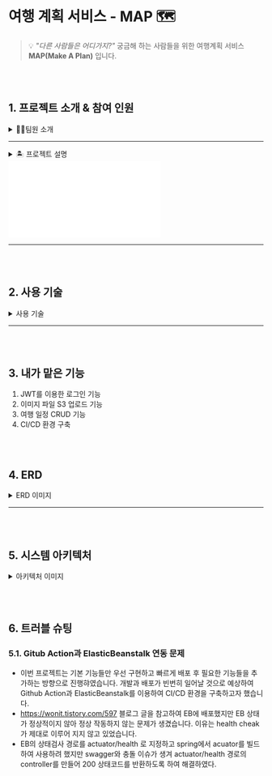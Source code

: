 # **여행 계획 서비스 - MAP 🗺️**

> 💡
*"다른 사람들은 어디가지?"*  궁금해 하는 사람들을 위한 여행계획 서비스 **MAP(Make A Plan)** 입니다.
 
<br></br>
## 1. 프로젝트 소개 & 참여 인원
<details>
    <summary>🧑‍💻팀원 소개 </summary>

| [이광민](https://github.com/leawvc) | [강문정](https://github.com/dev-kmj) | [윤상진](https://github.com/tkdwls4453) |
| :---: | :---: | :---: | 
| <img src="https://user-images.githubusercontent.com/74237301/181447155-f76af3e4-2177-4bba-9276-10ded4eb5385.gif" width="150" height="150"> | <img src="https://avatars.githubusercontent.com/u/74237301?v=4" width="150" height="150"> | <img src="https://user-images.githubusercontent.com/74237301/181447271-7690456e-a29b-4d01-92ac-d04efdb81367.png" width="150" height="150"> |
| 팀장, 개발자 | 개발자 | 개발자 | 
</details>

---
<details>
   <summary>🏝️ 프로젝트 설명</summary>

<p>여행 계획을 세우기 어려워하는 사람들을 위한 서비스입니다.</p>
코로나 규제가 많이 완화되면서 많은 사람들이 그동안 하지 못했던 여행이나 
야외 데이트를 많이 하고 있는 요즘, 여행 게획을 세우기 힘들어 하는 사람들을 위한 
커뮤니티 서비스를 기획하게 되었습니다. <br>
MAP(make a plan)은 이름에서도 알 수 있듯이 내가 세운 계획을 지도에 직관적으로 나타낼 수 있고 
다른 사용자들과 여행 계획을 공유하며 자유롭게 소통할 수 있게 해줍니다.
</details>

<iframe id="video" width="가로" height="세로" src="/KakaoTalk_Video_2022-08-09-16-41-46.mp4" frameborder="0">
</iframe>


***


<br></br>
## 2. 사용 기술
<details>
  <summary> 사용 기술 </summary>
 
 * Java 11
 * Spring Boot 2.7.1
 * Gradle
 * Spring Data JPA
 * Spring Security
 * RDS
 * AWS EC2 
 * AWS S3
 * AWS ElasticBeanstalk
 * Github Action
 * Kakao Maps API
 * Kakao Login REST API
 
</details>

***

<br></br>
## 3. 내가 맡은 기능

1. JWT를 이용한 로그인 기능 
2. 이미지 파일 S3 업로드 기능
3. 여행 일정 CRUD 기능
4. CI/CD 환경 구축

<br></br>
## 4. ERD

<details>
   <summary>ERD 이미지</summary>
<img src="https://user-images.githubusercontent.com/74237301/181441959-25dabbf7-0e35-40c1-ad3b-817b8066833d.JPG">
</details>

***

<br></br>
## 5. 시스템 아키텍처  
<details>
   <summary>아키텍처 이미지</summary>
<img src="https://user-images.githubusercontent.com/74237301/181436941-8ef4f212-3497-432c-a297-bc6ed94ff246.JPG">
</details>

<br></br>
## 6. 트러블 슈팅
### 5.1. Gitub Action과 ElasticBeanstalk 연동 문제
- 이번 프로젝트는 기본 기능들만 우선 구현하고 빠르게 배포 후 필요한 기능들을 추가하는 방향으로 진행햐였습니다. 개발과 배포가 빈번히 일어날 것으로 예상하여 Github Action과 ElasticBeanstalk를 이용하여 CI/CD 환경을 구축하고자 했습니다.
- https://wonit.tistory.com/597 블로그 글을 참고하여 EB에 배포했지만 EB 상태가 정상적이지 않아 정상 작동하지 않는 문제가 생겼습니다. 이유는 health cheak가 제대로 이루어 지지 않고 있었습니다.
- EB의 상태검사 경로를 actuator/health 로 지정하고 spring에서 acuator를 빌드하여 사용하려 했지만 swagger와 충돌 이슈가 생겨 actuator/health 경로의 controller를 만들어 200 상태코드를 반환하도록 하여 해결하였다.





